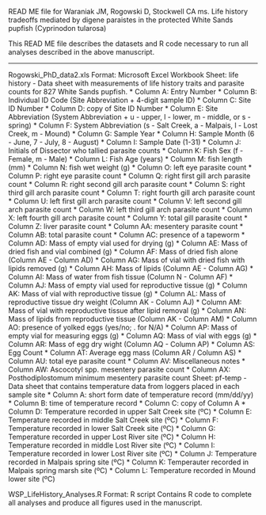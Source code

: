 READ ME file for Waraniak JM, Rogowski D, Stockwell CA ms. Life history tradeoffs mediated by digene paraistes in the protected White Sands pupfish (Cyprinodon tularosa)

This READ ME file describes the datasets and R code necessary to run all analyses described in the above manuscript.

- - - - - - - - - - - - - - - - - 

Rogowski_PhD_data2.xls
Format: Microsoft Excel Workbook
Sheet: life history - Data sheet with measurements of life history traits and parasite counts for 827 White Sands pupfish. 
	* Column A: Entry Number
	* Column B: Individual ID Code (Site Abbreviation + 4-digit sample ID)
	* Column C: Site ID Number
	* Column D: copy of Site ID Number
	* Column E: Site Abbreviation (System Abbreviation + u - upper, l - lower, m - middle, or s - spring)
	* Column F: System Abbreviation (s - Salt Creek, a - Malpais, l - Lost Creek, m - Mound)
	* Column G: Sample Year
	* Column H: Sample Month (6 - June, 7 - July, 8 - August)
	* Column I: Sample Date (1-31)
	* Column J: Initials of Dissector who tallied parasite counts
	* Column K: Fish Sex (f - Female, m - Male)
	* Column L: Fish Age (years)
	* Column M: fish length (mm)
	* Column N: fish wet weight (g)
	* Column O: left eye parasite count
	* Column P: right eye parasite count
	* Column Q: right first gill arch parasite count
	* Column R: right second gill arch parasite count
	* Column S: right third gill arch parasite count
	* Column T: right fourth gill arch parasite count
	* Column U: left first gill arch parasite count
	* Column V: left second gill arch parasite count
	* Column W: left third gill arch parasite count
	* Column X: left fourth gill arch parasite count 
	* Column Y: total gill parasite count
	* Column Z: liver parasite count
	* Column AA: mesentery parasite count
	* Column AB: total parasite count 
	* Column AC: presence of a tapeworm
	* Column AD: Mass of empty vial used for drying (g)
	* Column AE: Mass of dried fish and vial combined (g)
	* Column AF: Mass of dried fish alone (Column AE - Column AD)
	* Column AG: Mass of vial with dried fish with lipids removed (g)
	* Column AH: Mass of lipids (Column AE - Column AG)
	* Column AI: Mass of water from fish tissue (Column N - Column AF)
	* Column AJ: Mass of empty vial used for reproductive tissue (g) 
	* Column AK: Mass of vial with reproductive tissue (g)
	* Column AL: Mass of reproductive tissue dry weight (Column AK - Column AJ)
	* Column AM: Mass of vial with reproductive tissue after lipid removal (g)
	* Column AN: Mass of lipids from reproductive tissue (Column AK - Column AM)
	* Column AO: presence of yolked eggs (yes/no; . for N/A)
	* Column AP: Mass of empty vial for measuring eggs (g)
	* Column AQ: Mass of vial with eggs (g)
	* Column AR: Mass of egg dry wight (Column AQ - Column AP)
	* Column AS: Egg Count
	* Column AT: Average egg mass (Column AR / Column AS)
	* Column AU: total eye parasite count
	* Column AV: Miscellaneous notes
	* Column AW: Ascocotyl spp. mesentery parasite count
	* Column AX: Posthodiplostomum minimum mesentery parasite count
Sheet: pf-temp - Data sheet that contains temperature data from loggers placed in each sample site
	* Column A: short form date of temperature record (mm/dd/yy)
	* Column B: time of temperature record
	* Column C: copy of Column A
	* Column D: Temperature recorded in upper Salt Creek site (ºC)
	* Column E: Temperature recorded in middle Salt Creek site (ºC)
	* Column F: Temperature recorded in lower Salt Creek site (ºC)
	* Column G: Temperature recorded in upper Lost River site (ºC)
	* Column H: Temperature recorded in middle Lost River site (ºC)
	* Column I: Temperature recorded in lower Lost River site (ºC)
	* Column J: Temperature recorded in Malpais spring site (ºC)
	* Column K: Temperauter recorded in Malpais spring marsh site (ºC)
	* Column L: Temperature recorded in Mound lower site (ºC)

WSP_LifeHistory_Analyses.R
Format: R script
Contains R code to complete all analyses and produce all figures used in the manuscript.

